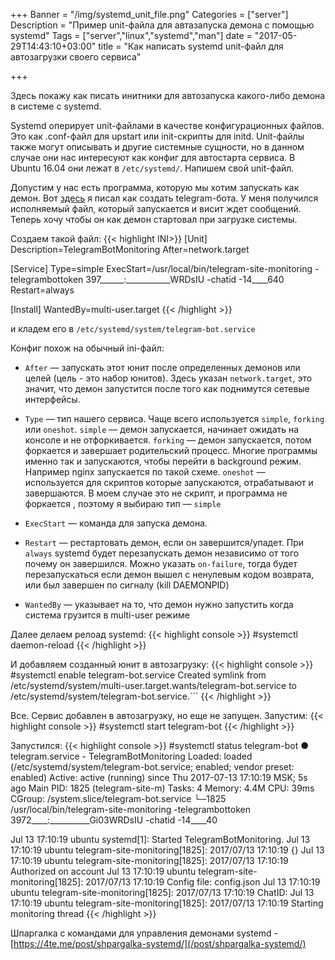 +++
Banner = "/img/systemd_unit_file.png"
Categories = ["server"]
Description = "Пример unit-файла для автазапуска демона с помощью systemd"
Tags = ["server","linux","systemd","man"]
date = "2017-05-29T14:43:10+03:00"
title = "Как написать systemd unit-файл для автозагрузки своего сервиса"

+++

Здесь покажу как писать инитники для автозапуска какого-либо демона в системе с systemd.

<!--more-->

Systemd оперирует unit-файлами в качестве конфигурационных файлов. Это как .conf-файл для upstart или init-скрипты для initd. Unit-файлы также могут описывать и другие системные сущности, но в данном случае они нас интересуют как конфиг для автостарта сервиса. В Ubuntu 16.04 они лежат в ```/etc/systemd/```. Напишем свой unit-файл.

Допустим у нас есть программа, которую мы хотим запускать как демон. Вот [здесь](https://4te.me/post/telegram-bot-golang/) я писал как создать telegram-бота. У меня получился исполняемый файл, который запускается и висит ждет сообщений. Теперь хочу чтобы он как демон стартовал при загрузке системы.

Создаем такой файл:
{{< highlight INI>}}
[Unit]
Description=TelegramBotMonitoring
After=network.target

[Service]
Type=simple
ExecStart=/usr/local/bin/telegram-site-monitoring -telegrambottoken 397______:___________WRDsIU -chatid -14____640
Restart=always

[Install]
WantedBy=multi-user.target
{{< /highlight >}}

и кладем его в ```/etc/systemd/system/telegram-bot.service```

Конфиг похож на обычный ini-файл:

* ```After``` — запускать этот юнит после определенных демонов или целей (цель - это набор юнитов). Здесь указан ```network.target```, это значит, что демон запустится после того как поднимутся сетевые интерфейсы.

* ```Type``` — тип нашего сервиса. Чаще всего используется ```simple```, ```forking``` или ```oneshot```. ```simple``` — демон запускается, начинает ожидать на консоле и не отфоркивается. ```forking``` — демон запускается, потом форкается и завершает родительский процесс. Многие программы именно так и запускаются, чтобы перейти в background режим. Например nginx запускается по такой схеме. ```oneshot``` — используется для скриптов которые запускаются, отрабатывают и завершаются.
В моем случае это не скрипт, и программа не форкается , поэтому я выбираю тип — ```simple```

* ```ExecStart``` — команда для запуска демона. 

* ```Restart``` —  рестартовать демон, если он завершится/упадет. При ```always``` systemd будет перезапускать демон независимо от того почему он завершился. Можно указать ```on-failure```, тогда будет перезапускаться если демон вышел с ненулевым кодом возврата, или был завершен по сигналу (kill DAEMONPID)

* ```WantedBy``` — указывает на то, что демон нужно запустить когда система грузится в multi-user режиме


 Далее делаем релоад systemd:
{{< highlight console >}}
#systemctl daemon-reload
{{< /highlight >}}

И добавляем созданный юнит в автозагрузку:
{{< highlight console >}}
#systemctl enable telegram-bot.service
Created symlink from /etc/systemd/system/multi-user.target.wants/telegram-bot.service to /etc/systemd/system/telegram-bot.service.```
{{< /highlight >}}

Все. Сервис добавлен в автозагрузку, но еще не запущен. Запустим:
{{< highlight console >}}
#systemctl start telegram-bot
{{< /highlight >}}

Запустился:
{{< highlight console >}}
#systemctl status telegram-bot
● telegram.service - TelegramBotMonitoring
   Loaded: loaded (/etc/systemd/system/telegram-bot.service; enabled; vendor preset: enabled)
   Active: active (running) since Thu 2017-07-13 17:10:19 MSK; 5s ago
 Main PID: 1825 (telegram-site-m)
    Tasks: 4
   Memory: 4.4M
      CPU: 39ms
   CGroup: /system.slice/telegram-bot.service
           └─1825 /usr/local/bin/telegram-site-monitoring -telegrambottoken 3972____:__________Gi03WRDsIU -chatid -14____40

Jul 13 17:10:19 ubuntu systemd[1]: Started TelegramBotMonitoring.
Jul 13 17:10:19 ubuntu telegram-site-monitoring[1825]: 2017/07/13 17:10:19 {}
Jul 13 17:10:19 ubuntu telegram-site-monitoring[1825]: 2017/07/13 17:10:19 Authorized on account
Jul 13 17:10:19 ubuntu telegram-site-monitoring[1825]: 2017/07/13 17:10:19 Config file: config.json
Jul 13 17:10:19 ubuntu telegram-site-monitoring[1825]: 2017/07/13 17:10:19 ChatID: 
Jul 13 17:10:19 ubuntu telegram-site-monitoring[1825]: 2017/07/13 17:10:19 Starting monitoring thread
{{< /highlight >}}

Шпаргалка с командами для управления демонами systemd - [https://4te.me/post/shpargalka-systemd/](/post/shpargalka-systemd/)

